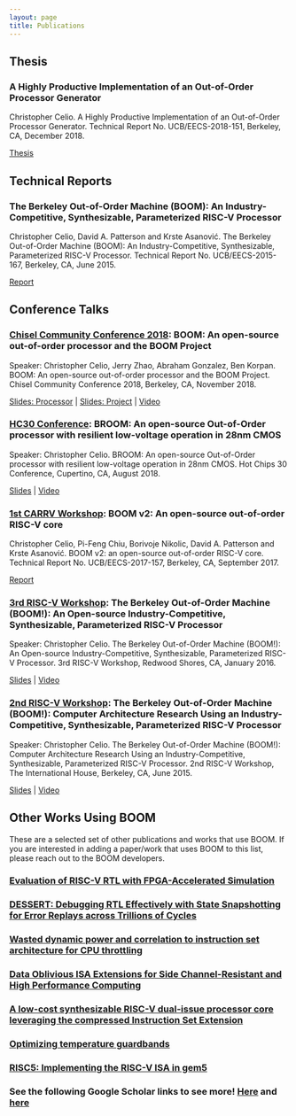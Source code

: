 ```yaml
---
layout: page
title: Publications 
---
```


## Thesis

### A Highly Productive Implementation of an Out-of-Order Processor Generator 
Christopher Celio. A Highly Productive Implementation of an Out-of-Order Processor Generator.
Technical Report No. UCB/EECS-2018-151, Berkeley, CA, December 2018.

[Thesis](http://www2.eecs.berkeley.edu/Pubs/TechRpts/2018/EECS-2018-151.pdf)

## Technical Reports

### The Berkeley Out-of-Order Machine (BOOM): An Industry-Competitive, Synthesizable, Parameterized RISC-V Processor
Christopher Celio, David A. Patterson and Krste Asanović. The Berkeley Out-of-Order Machine (BOOM): An Industry-Competitive, Synthesizable, Parameterized RISC-V Processor.
Technical Report No. UCB/EECS-2015-167, Berkeley, CA, June 2015.

[Report](https://www.eecs.berkeley.edu/Pubs/TechRpts/2015/EECS-2015-167.html)

## Conference Talks

### [Chisel Community Conference 2018](https://chisel-community-conference.org/): BOOM: An open-source out-of-order processor and the BOOM Project
Speaker: Christopher Celio, Jerry Zhao, Abraham Gonzalez, Ben Korpan. BOOM: An open-source out-of-order processor and the BOOM Project.
Chisel Community Conference 2018, Berkeley, CA, November 2018.

[Slides: Processor](docs/boom_processor_ccc18_celio.pdf) |
[Slides: Project](docs/boom_project_ccc18_zhao_gonza_korpan.pdf) |
[Video](https://youtu.be/sI6Z21ljXsw)

### [HC30 Conference](http://www.hotchips.org/archives/2010s/hc30/): BROOM: An open-source Out-of-Order processor with resilient low-voltage operation in 28nm CMOS 
Speaker: Christopher Celio. BROOM: An open-source Out-of-Order processor with resilient low-voltage operation in 28nm CMOS.
Hot Chips 30 Conference, Cupertino, CA, August 2018.

[Slides](docs/HC30.Berkeley.Celio-Chiu.final.pdf) |
[Video](https://www.youtube.com/watch?time_continue=4347&v=_mZORF2vHAA)

### [1st CARRV Workshop](https://carrv.github.io/2017/): BOOM v2: An open-source out-of-order RISC-V core 
Christopher Celio, Pi-Feng Chiu, Borivoje Nikolic, David A. Patterson and Krste Asanović. BOOM v2: an open-source out-of-order RISC-V core.
Technical Report No. UCB/EECS-2017-157, Berkeley, CA, September 2017.

[Report](https://www2.eecs.berkeley.edu/Pubs/TechRpts/2017/EECS-2017-157.html)

### [3rd RISC-V Workshop](https://riscv.org/2016/01/3rd-risc-v-workshop/): The Berkeley Out-of-Order Machine (BOOM!): An Open-source Industry-Competitive, Synthesizable, Parameterized RISC-V Processor
Speaker: Christopher Celio. The Berkeley Out-of-Order Machine (BOOM!):
An Open-source Industry-Competitive, Synthesizable, Parameterized RISC-V Processor. 
3rd RISC-V Workshop, Redwood Shores, CA, January 2016.

[Slides](https://riscv.org/wp-content/uploads/2016/01/Wed1345-RISCV-Workshop-3-BOOM.pdf) |
[Video](https://www.youtube.com/watch?v=JuJDPbzWpR0)

### [2nd RISC-V Workshop](https://riscv.org/2015/07/2nd-risc-v-workshop/): The Berkeley Out-of-Order Machine (BOOM!): Computer Architecture Research Using an Industry-Competitive, Synthesizable, Parameterized RISC-V Processor
Speaker: Christopher Celio. The Berkeley Out-of-Order Machine (BOOM!): 
Computer Architecture Research Using an Industry-Competitive, Synthesizable, Parameterized RISC-V Processor.
2nd RISC-V Workshop, The International House, Berkeley, CA, June 2015.

[Slides](https://riscv.org/wp-content/uploads/2015/06/riscv-boom-workshop-june2015.pdf) |
[Video](https://www.youtube.com/watch?v=z8UInbiQbdA)

## Other Works Using BOOM

These are a selected set of other publications and works that use BOOM. If you are interested in adding a paper/work that uses BOOM to this list, please reach out to the BOOM developers.

### [Evaluation of RISC-V RTL with FPGA-Accelerated Simulation](carrv.github.io/2017/papers/kim-midas-carrv2017.pdf)

### [DESSERT: Debugging RTL Effectively with State Snapshotting for Error Replays across Trillions of Cycles](https://ieeexplore.ieee.org/abstract/document/8533471)

### [Wasted dynamic power and correlation to instruction set architecture for CPU throttling](https://link.springer.com/article/10.1007/s11227-018-2637-6)

### [Data Oblivious ISA Extensions for Side Channel-Resistant and High Performance Computing](https://eprint.iacr.org/2018/808.pdf)

### [A low-cost synthesizable RISC-V dual-issue processor core leveraging the compressed Instruction Set Extension](https://www.sciencedirect.com/science/article/pii/S0141933118300048)

### [Optimizing temperature guardbands](https://ieeexplore.ieee.org/abstract/document/7926978)

### [RISC5: Implementing the RISC-V ISA in gem5](https://carrv.github.io/2017/papers/roelke-risc5-carrv2017.pdf)

### See the following Google Scholar links to see more! [Here](https://scholar.google.com/scholar?start=0&hl=en&as_sdt=2005&cites=4676403499978081519&scipsc=) and [here](https://scholar.google.com/scholar?oi=bibs&hl=en&cites=11532603913593561987&as_sdt=5)
